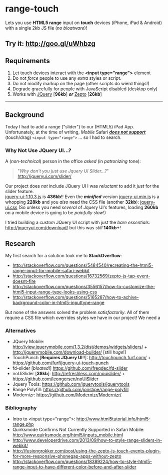 range-touch
===========

Lets you use **HTML5 range** input on **touch** devices 
(iPhone, iPad &amp; Android) with a single 2kb JS file (*no bloatware*)!

## Try it: http://goo.gl/uWhbzg

## Requirements

1. Let touch devices interact with the 
**&lt;input type&#61;&quot;range&quot;&gt;** element 
2. Do not *force* people to use any *extra* styles or script.
3. Do not modify markup on the page (other scripts do wierd things!)
4. Degrade gracefully for people with JavaScript disabled (desktop only)
5. Works with [JQuery](http://code.jquery.com/jquery-1.10.2.min.js) [**96kb**] 
***or*** [Zepto](http://zeptojs.com/zepto.min.js) [**26kb**]




- - -

## Background

Today I had to add a range ("slider") to our (HTML5) iPad App. <br />
Unfortunately, at the time of writing, *Mobile* Safari 
***[does not support](http://caniuse.com/#feat=input-range)*** (touch/drag)
`<input type="range">` ... so I had to search.

### Why Not Use JQuery UI...?

A (*non-technical*) person in the office *asked* (in *patronizing* tone): 

> "*Why don't you just use Jquery UI Slider...?*"
> http://jqueryui.com/slider/

Our project does *not* include JQuery UI I was *reluctant* to add it 
*just* for the slider feature. <br />
[jquery-ui-1.10.3.js](http://code.jquery.com/ui/1.10.3/jquery-ui.js) 
is **436kb**!! Even the ***minified*** version 
[jquery-ui.min.js](http://ajax.googleapis.com/ajax/libs/jqueryui/1.10.3/jquery-ui.min.js)
is a whopping **228kb** and you *also* need the CSS file (another **32kb**): 
[jquery-ui.css](http://code.jquery.com/ui/1.10.3/themes/smoothness/jquery-ui.css) 
(So unless you need *several* of Jquery UI's features, loading **260kb** 
on a mobile device is going to be *painfully slow*!) <br />

I tried building a *custom* JQuery UI script with just the *bare essentials*:
<br /> http://jqueryui.com/download/ but this was *still* **140kb**+!

## Research 

My first search for a solution took me to **StackOverflow**:

- http://stackoverflow.com/questions/5484540/recreating-the-html5-range-input-for-mobile-safari-webkit
- http://stackoverflow.com/questions/16732569/zepto-js-tap-event-doesnt-fire
- http://stackoverflow.com/questions/3556157/how-to-customize-the-html5-input-range-type-looks-using-css
- http://stackoverflow.com/questions/5165287/how-to-achive-background-color-in-html5-inputtype-range

But none of the answers solved the problem *satisfactorily*. 
All of them require a CSS file which overrides styles we have in our project!
We need a 

### Alternatives

- JQuery Mobile: 
http://view.jquerymobile.com/1.3.2/dist/demos/widgets/sliders/ +
http://jquerymobile.com/download-builder/ [still *huge*!]
- TouchPunch [**Requires JQuery UI**!!]: http://touchpunch.furf.com/ +
https://github.com/furf/jquery-ui-touch-punch
- fd-slider [*bloated*!] https://github.com/freqdec/fd-slider
- noUiSlider [**38kb**]: http://refreshless.com/nouislider/ + 
https://github.com/leongersen/noUiSlider
- Jquery Tools: https://github.com/jquerytools/jquerytools
- Range Polyfill: https://github.com/jonstipe/range-polyfill
- Modernizr: https://github.com/Modernizr/Modernizr/

### Bibliography

- Intro to &lt;input type&#61;&quot;range&quot;&gt;: 
http://www.html5tutorial.info/html5-range.php
- Quirksmode Confirms Not Currently Supported in Safari Mobile:
http://www.quirksmode.org/html5/inputs_mobile.html
- http://www.developerdrive.com/2013/09/how-to-style-range-sliders-in-webkit/
- http://fusiongrokker.com/post/using-the-zepto-js-touch-events-plugin-for-more-responsive-phonegap-apps-without-zepto
- http://stackoverflow.com/questions/18389224/how-to-style-html5-range-input-to-have-different-color-before-and-after-slider